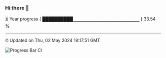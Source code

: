 ### Hi there 👋

⏳ Year progress { ██████████▁▁▁▁▁▁▁▁▁▁▁▁▁▁▁▁▁▁▁▁ } 33.54 %

---

⏰ Updated on Thu, 02 May 2024 18:17:51 GMT

![Progress Bar CI](https://github.com/liununu/liununu/workflows/Progress%20Bar%20CI/badge.svg)
